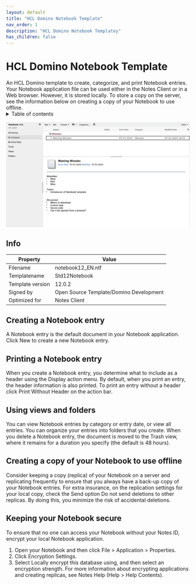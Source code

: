```yaml
---
layout: default
title: "HCL Domino Notebook Template"
nav_order: 1
description: "HCL Domino Notebook Templatey"
has_children: false
---
```

<h1>HCL Domino Notebook Template</h1>
An HCL Domino template to create, categorize, and print Notebook entries. Your Notebook application file can be used either in the Notes Client or in a Web browser. However, it is stored locally. To store a copy on the server, see the information below on creating a copy of your Notebook to use offline. 

<details close markdown="block">
  <summary>
    Table of contents
  </summary>
  {: .text-delta }
1. TOC
{:toc}
</details>

![Screenshot Notebook](assets/images/png/screenshot.png)


## Info

Property | Value
---|---
Filename | notebook12_EN.ntf
Templatename | Std12Notebook
Template version | 12.0.2
Signed by | Open Source Template/Domino Development
Optimized for | Notes Client

## Creating a Notebook entry
A Notebook entry  is the default document in your Notebook application. Click New to create a new Notebook entry.

## Printing a Notebook entry
When you create a Notebook entry, you determine what to include as a header using the Display action menu. By default, when you print an entry, the header information is also printed. To print an entry without a header click Print Without Header on the action bar.

## Using views and folders
You can view Notebook entries by category or entry date, or view all entries. You can organize your entries into folders that you create. When you delete a Notebook entry, the document is moved to the Trash view, where it remains for a duration you specify (the default is 48 hours).

## Creating a copy of your Notebook to use offline
Consider keeping a copy (replica) of your Notebook on a server and replicating frequently to ensure that you always have a back-up copy of your Notebook entries.  For extra insurance, on the replication settings for your local copy, check the Send option Do not send deletions to other replicas.  By doing this, you minimize the risk of accidental deletions.

## Keeping your Notebook secure
To ensure that no one can access your Notebook without your Notes ID, encrypt your local Notebook application. 
1. Open your Notebook and then click File > Application > Properties.
2. Click Encryption Settings. 
3. Select Locally encrypt this database using, and then select an encryption strength.
For more information about encrypting applications and creating replicas, see Notes Help (Help > Help Contents).
